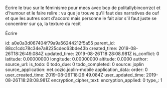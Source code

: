 Écrire le truc sur le féminisme pour mecs avec bcp de politallybincorrzct et d'humour et le faire relire : vu que je trouve qu'il faut des narratives de ouf et que les autres sont d'accord mais personne le fait alor s'il faut juste se concentrer sur ça, la texture du recit

Écrire 

id: a0e0a3d067404f79a9a56244212f5a55
parent_id: 88cc1cdc78c34e7a8225cdec63bde43b
created_time: 2019-08-26T18:26:49.084Z
updated_time: 2019-08-26T18:28:08.981Z
is_conflict: 0
latitude: 0.00000000
longitude: 0.00000000
altitude: 0.0000
author: 
source_url: 
is_todo: 0
todo_due: 0
todo_completed: 0
source: joplin
source_application: net.cozic.joplin-mobile
application_data: 
order: 0
user_created_time: 2019-08-26T18:26:49.084Z
user_updated_time: 2019-08-26T18:28:08.981Z
encryption_cipher_text: 
encryption_applied: 0
type_: 1